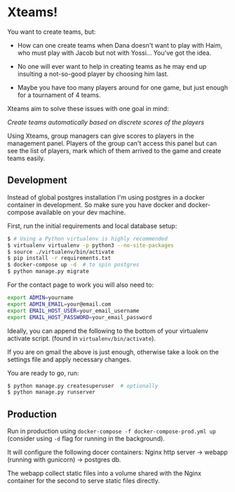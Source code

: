 Xteams!
=======

You want to create teams, but:

- How can one create teams when Dana doesn't want to play with Haim, who must play with Jacob but not with Yossi... You've got the idea.

- No one will ever want to help in creating teams as he may end up insulting a not-so-good player by choosing him last.

- Maybe you have too many players around for one game, but just enough for a tournament of 4 teams.

Xteams aim to solve these issues with one goal in mind:

_Create teams automatically based on discrete scores of the players_

Using Xteams, group managers can give scores to players in the management panel. Players of the group can't access this panel but can see the list of players, mark which of them arrived to the game and create teams easily.

## Development

Instead of global postgres installation I'm using postgres in a docker container in development. So make sure you have docker and docker-compose available on your dev machine.

First, run the initial requirements and local database setup:

```bash
$ # Using a Python virtualenv is highly recommended
$ virtualenv virtualenv -p python3 --no-site-packages
$ source ./virtualenv/bin/activate
$ pip install -r requirements.txt
$ docker-compose up -d  # to spin postgres
$ python manage.py migrate
```

For the contact page to work you will also need to:

```bash
export ADMIN=yourname
export ADMIN_EMAIL=your@email.com
export EMAIL_HOST_USER=your_email_username
export EMAIL_HOST_PASSWORD=your_email_password
```

Ideally, you can append the following to the bottom of your virtualenv activate script. (found in `virtualenv/bin/activate`).

If you are on gmail the above is just enough, otherwise take a look on the settings file and apply necessary changes.

You are ready to go, run:

```bash
$ python manage.py createsuperuser  # optionally
$ python manage.py runserver
```

## Production

Run in production using `docker-compose -f docker-compose-prod.yml up` (consider using `-d` flag for running in the background).

It will configure the following docer containers: Nginx http server -> webapp (running with gunicorn) -> postgres db.

The webapp collect static files into a volume shared with the Nginx container for the second to serve static files directly.
